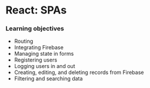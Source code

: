 # React: SPAs

### Learning objectives
- Routing
- Integrating Firebase
- Managing state in forms
- Registering users
- Logging users in and out
- Creating, editing, and deleting records from Firebase
- Filtering and searching data


